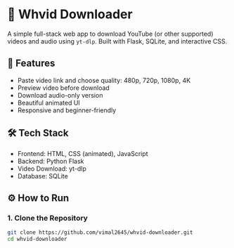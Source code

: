 # 🎥 Whvid Downloader

A simple full-stack web app to download YouTube (or other supported) videos and audio using `yt-dlp`. Built with Flask, SQLite, and interactive CSS.

## 🚀 Features
- Paste video link and choose quality: 480p, 720p, 1080p, 4K
- Preview video before download
- Download audio-only version
- Beautiful animated UI
- Responsive and beginner-friendly


## 🛠 Tech Stack
- Frontend: HTML, CSS (animated), JavaScript
- Backend: Python Flask
- Video Download: yt-dlp
- Database: SQLite

## ⚙️ How to Run

### 1. Clone the Repository
```bash
git clone https://github.com/vimal2645/whvid-downloader.git
cd whvid-downloader
